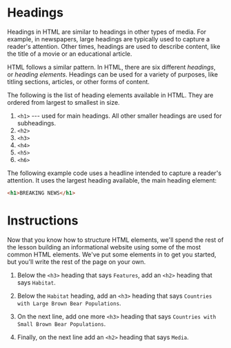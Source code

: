 Headings
========

Headings in HTML are similar to headings in other types of media. For example, in newspapers, large headings are typically used to capture a reader's attention. Other times, headings are used to describe content, like the title of a movie or an educational article.

HTML follows a similar pattern. In HTML, there are six different *headings*, or *heading elements*. Headings can be used for a variety of purposes, like titling sections, articles, or other forms of content.

The following is the list of heading elements available in HTML. They are ordered from largest to smallest in size.

1.  `<h1>` --- used for main headings. All other smaller headings are used for subheadings.
2.  `<h2>`
3.  `<h3>`
4.  `<h4>`
5.  `<h5>`
6.  `<h6>`

The following example code uses a headline intended to capture a reader's attention. It uses the largest heading available, the main heading element:

````html
<h1>BREAKING NEWS</h1>
````


# Instructions
Now that you know how to structure HTML elements, we'll spend the rest of the lesson building an informational website using some of the most common HTML elements. We've put some elements in to get you started, but you'll write the rest of the page on your own.

1. Below the `<h3>` heading that says `Features`, add an `<h2>` heading that says `Habitat`.

2. Below the `Habitat` heading, add an `<h3>` heading that says `Countries with Large Brown Bear Populations`.

3. On the next line, add one more `<h3>` heading that says `Countries with Small Brown Bear Populations`.

4. Finally, on the next line add an `<h2>` heading that says `Media`.